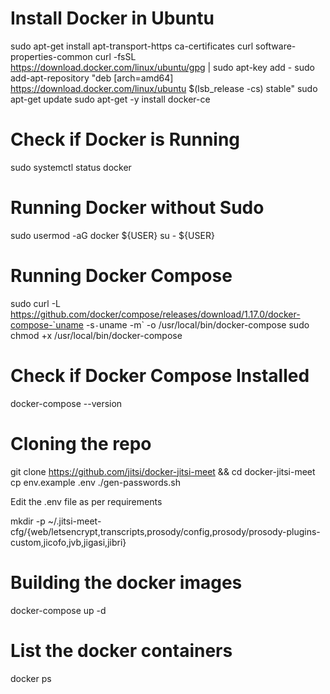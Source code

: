 # Install Docker in Ubuntu

sudo apt-get install apt-transport-https ca-certificates curl software-properties-common
curl -fsSL https://download.docker.com/linux/ubuntu/gpg | sudo apt-key add -
sudo add-apt-repository  "deb [arch=amd64] https://download.docker.com/linux/ubuntu  $(lsb_release -cs) stable"
sudo apt-get update
sudo apt-get -y install docker-ce


# Check if Docker is Running

sudo systemctl status docker

# Running Docker without Sudo

sudo usermod -aG docker ${USER}
su - ${USER}

# Running Docker Compose

sudo curl -L https://github.com/docker/compose/releases/download/1.17.0/docker-compose-`uname -s`-`uname -m` -o /usr/local/bin/docker-compose
sudo chmod +x /usr/local/bin/docker-compose

# Check if Docker Compose Installed

docker-compose --version

# Cloning the repo

git clone https://github.com/jitsi/docker-jitsi-meet && cd docker-jitsi-meet
cp env.example .env
./gen-passwords.sh
 
 Edit the .env file as per requirements
 
 mkdir -p ~/.jitsi-meet-cfg/{web/letsencrypt,transcripts,prosody/config,prosody/prosody-plugins-custom,jicofo,jvb,jigasi,jibri}

# Building the docker images

docker-compose up -d

# List the docker containers

docker ps
